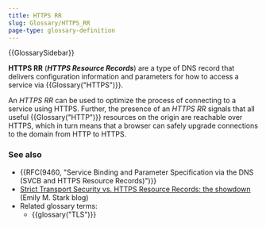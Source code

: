 ```yaml
---
title: HTTPS RR
slug: Glossary/HTTPS_RR
page-type: glossary-definition
---
```


{{GlossarySidebar}}

**HTTPS RR** (**_HTTPS Resource Records_**) are a type of DNS record that delivers configuration information and parameters for how to access a service via {{Glossary("HTTPS")}}.

An _HTTPS RR_ can be used to optimize the process of connecting to a service using HTTPS.
Further, the presence of an _HTTPS RR_ signals that all useful {{Glossary("HTTP")}} resources on the origin are reachable over HTTPS, which in turn means that a browser can safely upgrade connections to the domain from HTTP to HTTPS.

### See also

- {{RFC(9460, "Service Binding and Parameter Specification via the DNS (SVCB and HTTPS Resource Records)")}}
- [Strict Transport Security vs. HTTPS Resource Records: the showdown](https://emilymstark.com/2020/10/24/strict-transport-security-vs-https-resource-records-the-showdown.html) (Emily M. Stark blog)
- Related glossary terms:
  - {{glossary("TLS")}}
